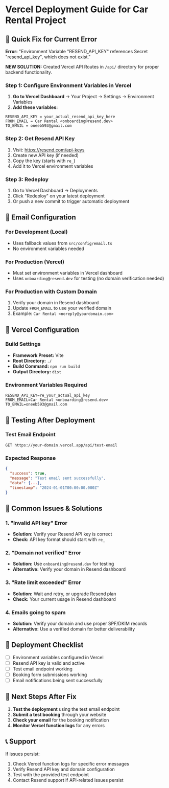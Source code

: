 # Vercel Deployment Guide for Car Rental Project

## 🚀 Quick Fix for Current Error

**Error:** "Environment Variable "RESEND_API_KEY" references Secret "resend_api_key", which does not exist."

**NEW SOLUTION:** Created Vercel API Routes in `/api/` directory for proper backend functionality.

### Step 1: Configure Environment Variables in Vercel

1. **Go to Vercel Dashboard** → Your Project → Settings → Environment Variables
2. **Add these variables:**

```
RESEND_API_KEY = your_actual_resend_api_key_here
FROM_EMAIL = Car Rental <onboarding@resend.dev>
TO_EMAIL = oneeb593@gmail.com
```

### Step 2: Get Resend API Key

1. Visit: https://resend.com/api-keys
2. Create new API key (if needed)
3. Copy the key (starts with `re_`)
4. Add it to Vercel environment variables

### Step 3: Redeploy

1. Go to Vercel Dashboard → Deployments
2. Click "Redeploy" on your latest deployment
3. Or push a new commit to trigger automatic deployment

## 📧 Email Configuration

### For Development (Local)
- Uses fallback values from `src/config/email.ts`
- No environment variables needed

### For Production (Vercel)
- Must set environment variables in Vercel dashboard
- Uses `onboarding@resend.dev` for testing (no domain verification needed)

### For Production with Custom Domain
1. Verify your domain in Resend dashboard
2. Update `FROM_EMAIL` to use your verified domain
3. Example: `Car Rental <noreply@yourdomain.com>`

## 🔧 Vercel Configuration

### Build Settings
- **Framework Preset:** Vite
- **Root Directory:** `./`
- **Build Command:** `npm run build`
- **Output Directory:** `dist`

### Environment Variables Required
```
RESEND_API_KEY=re_your_actual_api_key
FROM_EMAIL=Car Rental <onboarding@resend.dev>
TO_EMAIL=oneeb593@gmail.com
```

## 🧪 Testing After Deployment

### Test Email Endpoint
```
GET https://your-domain.vercel.app/api/test-email
```

### Expected Response
```json
{
  "success": true,
  "message": "Test email sent successfully",
  "data": {...},
  "timestamp": "2024-01-01T00:00:00.000Z"
}
```

## 🚨 Common Issues & Solutions

### 1. "Invalid API key" Error
- **Solution:** Verify your Resend API key is correct
- **Check:** API key format should start with `re_`

### 2. "Domain not verified" Error
- **Solution:** Use `onboarding@resend.dev` for testing
- **Alternative:** Verify your domain in Resend dashboard

### 3. "Rate limit exceeded" Error
- **Solution:** Wait and retry, or upgrade Resend plan
- **Check:** Your current usage in Resend dashboard

### 4. Emails going to spam
- **Solution:** Verify your domain and use proper SPF/DKIM records
- **Alternative:** Use a verified domain for better deliverability

## 📱 Deployment Checklist

- [ ] Environment variables configured in Vercel
- [ ] Resend API key is valid and active
- [ ] Test email endpoint working
- [ ] Booking form submissions working
- [ ] Email notifications being sent successfully

## 🎯 Next Steps After Fix

1. **Test the deployment** using the test email endpoint
2. **Submit a test booking** through your website
3. **Check your email** for the booking notification
4. **Monitor Vercel function logs** for any errors

## 📞 Support

If issues persist:
1. Check Vercel function logs for specific error messages
2. Verify Resend API key and domain configuration
3. Test with the provided test endpoint
4. Contact Resend support if API-related issues persist
